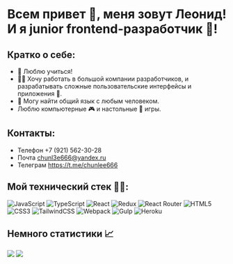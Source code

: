 # Всем привет 👋, меня зовут Леонид!<br> И я junior frontend-разработчик 🤖!
## Кратко о себе:
- 📖 Люблю учиться!
- 👨‍💻 Хочу работать в большой компании разработчиков, и разрабатывать сложные пользовательские интерфейсы и приложения 📱.
- 🥳 Могу найти общий язык с любым человеком.
- Люблю компьютерные 🎮 и настольные 🎲 игры.
## Контакты:
- Телефон +7 (921) 562-30-28
- Почта chunl3e666@yandex.ru
- Телеграм https://t.me/chunlee666
 
## Мой технический стек 👨‍💻:
![JavaScript](https://img.shields.io/badge/javascript-%23323330.svg?style=for-the-badge&logo=javascript&logoColor=%23F7DF1E)
![TypeScript](https://img.shields.io/badge/typescript-%23007ACC.svg?style=for-the-badge&logo=typescript&logoColor=white)
![React](https://img.shields.io/badge/react-%2320232a.svg?style=for-the-badge&logo=react&logoColor=%2361DAFB)
![Redux](https://img.shields.io/badge/redux-%23593d88.svg?style=for-the-badge&logo=redux&logoColor=white)
![React Router](https://img.shields.io/badge/React_Router-CA4245?style=for-the-badge&logo=react-router&logoColor=white)
![HTML5](https://img.shields.io/badge/html5-%23E34F26.svg?style=for-the-badge&logo=html5&logoColor=white)
![CSS3](https://img.shields.io/badge/css3-%231572B6.svg?style=for-the-badge&logo=css3&logoColor=white)
![TailwindCSS](https://img.shields.io/badge/tailwindcss-%2338B2AC.svg?style=for-the-badge&logo=tailwind-css&logoColor=white)
![Webpack](https://img.shields.io/badge/webpack-%238DD6F9.svg?style=for-the-badge&logo=webpack&logoColor=black)
![Gulp](https://img.shields.io/badge/GULP-%23CF4647.svg?style=for-the-badge&logo=gulp&logoColor=white)
![Heroku](https://img.shields.io/badge/heroku-%23430098.svg?style=for-the-badge&logo=heroku&logoColor=white)

## Немного статистики 📈
![](http://github-profile-summary-cards.vercel.app/api/cards/repos-per-language?username=ArtofWASD&theme=default)
![](http://github-profile-summary-cards.vercel.app/api/cards/stats?username=ArtofWASD&theme=default)

